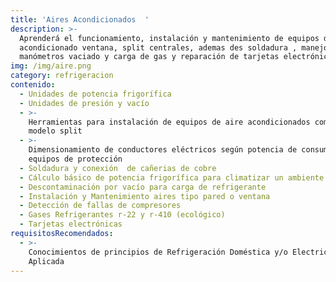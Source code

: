 ```yaml
---
title: 'Aires Acondicionados  '
description: >-
  Aprenderá el funcionamiento, instalación y mantenimiento de equipos de aire
  acondicionado ventana, split centrales, ademas des soldadura , manejo de
  manómetros vaciado y carga de gas y reparación de tarjetas electrónicas.
img: /img/aire.png
category: refrigeracion
contenido:
  - Unidades de potencia frigorífica
  - Unidades de presión y vacío
  - >-
    Herramientas para instalación de equipos de aire acondicionados compactos y
    modelo split
  - >-
    Dimensionamiento de conductores eléctricos según potencia de consumo y 
    equipos de protección
  - Soldadura y conexión  de cañerias de cobre
  - Cálculo básico de potencia frigorífica para climatizar un ambiente
  - Descontaminación por vacío para carga de refrigerante
  - Instalación y Mantenimiento aires tipo pared o ventana
  - Detección de fallas de compresores
  - Gases Refrigerantes r-22 y r-410 (ecológico)
  - Tarjetas electrónicas
requisitosRecomendados:
  - >-
    Conocimientos de principios de Refrigeración Doméstica y/o Electricidad
    Aplicada
---
```

